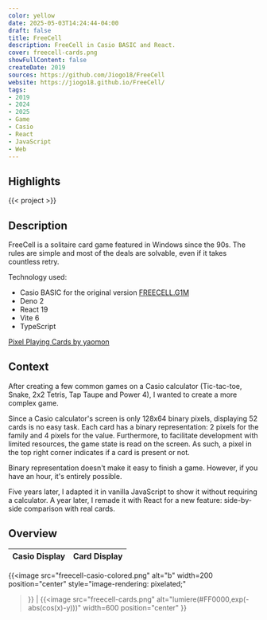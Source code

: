 ```yaml
---
color: yellow
date: 2025-05-03T14:24:44-04:00
draft: false
title: FreeCell
description: FreeCell in Casio BASIC and React.
cover: freecell-cards.png
showFullContent: false
createDate: 2019
sources: https://github.com/Jiogo18/FreeCell
website: https://jiogo18.github.io/FreeCell/
tags:
- 2019
- 2024
- 2025
- Game
- Casio
- React
- JavaScript
- Web
---
```


## Highlights

{{< project >}}

## Description

FreeCell is a solitaire card game featured in Windows since the 90s.
The rules are simple and most of the deals are solvable, even if it takes countless retry.

Technology used:
- Casio BASIC for the original version [FREECELL.G1M](https://github.com/Jiogo18/FreeCell/blob/main/CASIO/FREECELL.G1M.txt)
- Deno 2
- React 19
- Vite 6
- TypeScript

[Pixel Playing Cards by yaomon](https://yaomon.itch.io/playing-cards)

## Context

After creating a few common games on a Casio calculator
(Tic-tac-toe, Snake, 2x2 Tetris, Tap Taupe and Power 4),
I wanted to create a more complex game.

Since a Casio calculator's screen is only 128x64 binary pixels, displaying 52 cards is no easy task.
Each card has a binary representation: 2 pixels for the family and 4 pixels for the value.
Furthermore, to facilitate development with limited resources, the game state is read on the screen. As such, a pixel in the top right corner indicates if a card is present or not.

Binary representation doesn't make it easy to finish a game. However, if you have an hour, it's entirely possible.

Five years later, I adapted it in vanilla JavaScript to show it without requiring a calculator.
A year later, I remade it with React for a new feature: side-by-side comparison with real cards.

## Overview

| Casio Display | Card Display |
| :-----------: | :----------: |
{{<image
	src="freecell-casio-colored.png"
	alt="b"
	width=200
	position="center"
	style="image-rendering: pixelated;"
>}} | {{<image
	src="freecell-cards.png"
	alt="lumiere(#FF0000,exp(-abs(cos(x)-y)))"
	width=600
	position="center"
>}}
